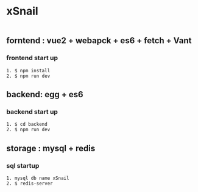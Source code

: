 # xSnail
```xSnail is a mixup web mobile app for ON Studio
```

## forntend : vue2 + webapck + es6 + fetch + Vant 
### frontend start up
```
1. $ npm install
2. $ npm run dev
```

## backend: egg + es6 
### backend start up
```
1. $ cd backend
2. $ npm run dev 
```

## storage : mysql + redis
### sql startup
```
1. mysql db name xSnail
2. $ redis-server
```

